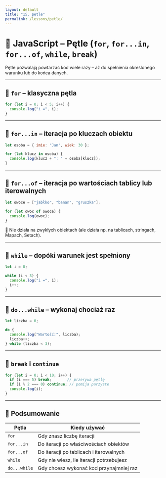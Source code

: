 ```yaml
---
layout: default
title: "15. petle"
permalink: /lessons/petle/
---
```


# 🔁 JavaScript – Pętle (`for`, `for...in`, `for...of`, `while`, `break`)

Pętle pozwalają powtarzać kod wiele razy – aż do spełnienia określonego warunku lub do końca danych.

---

## 🔹 `for` – klasyczna pętla

```js
for (let i = 0; i < 5; i++) {
  console.log("i =", i);
}
```

---

## 🔹 `for...in` – iteracja po kluczach obiektu

```js
let osoba = { imie: "Jan", wiek: 30 };

for (let klucz in osoba) {
  console.log(klucz + ": " + osoba[klucz]);
}
```

---

## 🔹 `for...of` – iteracja po wartościach tablicy lub iterowalnych

```js
let owoce = ["jabłko", "banan", "gruszka"];

for (let owoc of owoce) {
  console.log(owoc);
}
```

📌 Nie działa na zwykłych obiektach (ale działa np. na tablicach, stringach, Mapach, Setach).

---

## 🔹 `while` – dopóki warunek jest spełniony

```js
let i = 0;

while (i < 3) {
  console.log("i =", i);
  i++;
}
```

---

## 🔹 `do...while` – wykonaj chociaż raz

```js
let liczba = 0;

do {
  console.log("Wartość:", liczba);
  liczba++;
} while (liczba < 3);
```

---

## 🛑 `break` i `continue`

```js
for (let i = 0; i < 10; i++) {
  if (i === 5) break;       // przerywa pętlę
  if (i % 2 === 0) continue; // pomija parzyste
  console.log(i);
}
```

---

## 🧠 Podsumowanie

| Pętla         | Kiedy używać                                |
|---------------|---------------------------------------------|
| `for`         | Gdy znasz liczbę iteracji                   |
| `for...in`    | Do iteracji po właściwościach obiektów      |
| `for...of`    | Do iteracji po tablicach i iterowalnych     |
| `while`       | Gdy nie wiesz, ile iteracji potrzebujesz    |
| `do...while`  | Gdy chcesz wykonać kod przynajmniej raz     |


